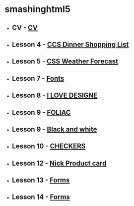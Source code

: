 # smashinghtml5

- ## **CV** - [CV](https://VictoriaNeborak.github.io/smashinghtml5/cv/)
- ## **Lesson 4** - [CCS Dinner Shopping List](https://VictoriaNeborak.github.io/smashinghtml5/4)
- ## **Lesson 5** - [CSS Weather Forecast](https://VictoriaNeborak.github.io/smashinghtml5/5)
- ## **Lesson 7** - [Fonts](https://VictoriaNeborak.github.io/smashinghtml5/7)
- ## **Lesson 8** - [I LOVE DESIGNE](https://VictoriaNeborak.github.io/smashinghtml5/8)
- ## **Lesson 9** - [FOLIAC](https://VictoriaNeborak.github.io/smashinghtml5/9/1)
- ## **Lesson 9** - [Black and white](https://VictoriaNeborak.github.io/smashinghtml5/9/2)
- ## **Lesson 10** - [CHECKERS](https://VictoriaNeborak.github.io/smashinghtml5/10)
- ## **Lesson 12** - [Nick Product card](https://VictoriaNeborak.github.io/smashinghtml5/12/1)
- ## **Lesson 13** - [Forms](https://VictoriaNeborak.github.io/smashinghtml5/13-14/13)
- ## **Lesson 14** - [Forms](https://VictoriaNeborak.github.io/smashinghtml5/13-14/14)

